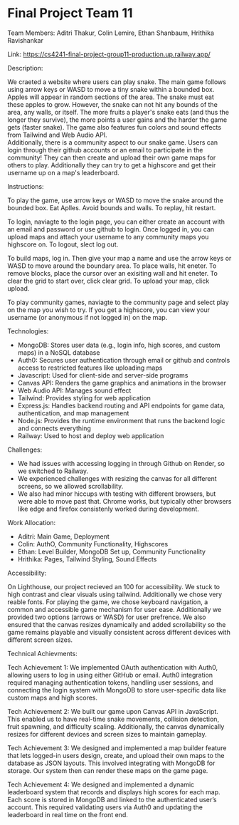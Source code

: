 # Final Project Team 11

Team Members: Aditri Thakur, Colin Lemire, Ethan Shanbaum, Hrithika Ravishankar

Link: https://cs4241-final-project-group11-production.up.railway.app/


Description:

We craeted a website where users can play snake. The main game follows using arrow keys or WASD to move a tiny snake within a bounded box. Apples will appear in random sections of the area. The snake must eat these apples to grow. However, the snake can not hit any bounds of the area, any walls, or itself. The more fruits a player's snake eats (and thus the longer they survive), the more points a user gains and the harder the game gets (faster snake). The game also features fun colors and sound effects from Tailwind and Web Audio API.  
Additionally, there is a community aspect to our snake game. Users can login through their github accounts or an email to participate in the community! They can then create and upload their own game maps for others to play. Additionally they can try to get a highscore and get their username up on a map's leaderboard. 


Instructions: 

To play the game, use arrow keys or WASD to move the snake around the bounded box. Eat Aplles. Avoid bounds and walls. To replay, hit restart. 

To login, naviagte to the login page, you can either create an account with an email and password or use github to login. Once logged in, you can upload maps and attach your username to any community maps you highscore on. To logout, slect log out.

To build maps, log in. Then give your map a name and use the arrow keys or WASD to move around the boundary area. To place walls, hit eneter. To remove blocks, place the cursor over an exisiting wall and hit eneter. To clear the grid to start over, click clear grid. To upload your map, click upload. 

To play community games, naviagte to the community page and select play on the map you wish to try. If you get a highscore, you can view your username (or anonymous if not logged in) on the map. 


Technologies: 

- MongoDB: Stores user data (e.g., login info, high scores, and custom maps) in a NoSQL database
- Auth0: Secures user authentication through email or github and controls access to restricted features like uploading maps
- Javascript: Used for client-side and server-side programs
- Canvas API: Renders the game graphics and animations in the browser
- Web Audio API: Manages sound effect
- Tailwind: Provides styling for web application
- Express.js: Handles backend routing and API endpoints for game data, authentication, and map management
- Node.js: Provides the runtime environment that runs the backend logic and connects everything
- Railway: Used to host and deploy web application


Challenges:
- We had issues with accessing logging in through Github on Render, so we switched to Railway.
- We experienced challenges with resizing the canvas for all different screens, so we allowed scrollability.
- We also had minor hiccups with testing with different browsers, but were able to move past that. Chrome works, but typically other browsers like edge and firefox consistenly worked during development. 


Work Allocation:

- Aditri: Main Game, Deployment
- Colin: AuthO, Community Functionality, Highscores
- Ethan: Level Builder, MongoDB Set up, Community Functionality
- Hrithika: Pages, Tailwind Styling, Sound Effects


Accessibility:

On Lighthouse, our project recieved an 100 for accessibility. We stuck to high contrast and clear visuals using tailwind. Additionally we chose very reable fonts. For playing the game, we chose keyboard navigation, a common and accessible game mechanism for user ease. Additionally we provided two options (arrows or WASD) for user prefrence. We also ensured that the canvas resizes dynamically and added scrollability so the game remains playable and visually consistent across different devices with different screen sizes.


Technical Achievments:

Tech Achievement 1: We implemented OAuth authentication with Auth0, allowing users to log in using either GitHub or email. Auth0 integration required managing authentication tokens, handling user sessions, and connecting the login system with MongoDB to store user-specific data like custom maps and high scores.

Tech Achievement 2: We built our game upon Canvas API in JavaScript. This enabled us to have real-time snake movements, collision detection, fruit spawning, and difficulty scaling. Additionally, the canvas dynamically resizes for different devices and screen sizes to maintain gameplay.

Tech Achievement 3: We designed and implemented a map builder feature that lets logged-in users design, create, and upload their own maps to the database as JSON layouts. This involved integrating with MongoDB for storage. Our system then can render these maps on the game page.

Tech Achievement 4: We designed and implemented a dynamic leaderboard system that records and displays high scores for each map. Each score is stored in MongoDB and linked to the authenticated user’s account. This required validating users via Auth0 and updating the leaderboard in real time on the front end.


